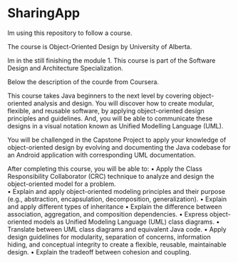 # SharingApp

Im using this repository to follow a course.

The course is Object-Oriented Design by University of Alberta.

Im in the still finishing the module 1. This course is part of the Software Design and Architecture Specialization.

Below the description of the courde from Coursera.

This course takes Java beginners to the next level by covering object-oriented analysis and design. You will discover how to create modular, flexible, and reusable software, by applying object-oriented design principles and guidelines. And, you will be able to communicate these designs in a visual notation known as Unified Modelling Language (UML).

You will be challenged in the Capstone Project to apply your knowledge of object-oriented design by evolving and documenting the Java codebase for an Android application with corresponding UML documentation.

After completing this course, you will be able to: 
• Apply the Class Responsibility Collaborator (CRC) technique to analyze and design the object-oriented model for a problem.	
• Explain and apply object-oriented modeling principles and their purpose (e.g., abstraction, encapsulation, decomposition, generalization).
• Explain and apply different types of inheritance
• Explain the difference between association, aggregation, and composition dependencies.
• Express object-oriented models as Unified Modeling Language (UML) class diagrams.
• Translate between UML class diagrams and equivalent Java code.
• Apply design guidelines for modularity, separation of concerns, information hiding, and conceptual integrity to create a flexible, reusable, maintainable design.
• Explain the tradeoff between cohesion and coupling.


